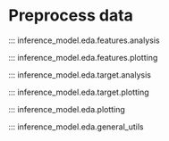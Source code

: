 # Preprocess data

::: inference_model.eda.features.analysis

::: inference_model.eda.features.plotting

::: inference_model.eda.target.analysis

::: inference_model.eda.target.plotting

::: inference_model.eda.plotting

::: inference_model.eda.general_utils